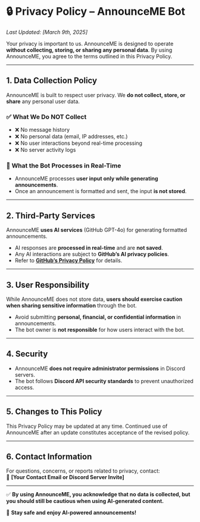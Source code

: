 # 🔒 Privacy Policy – AnnounceME Bot  

_Last Updated: [March 9th, 2025]_

Your privacy is important to us. AnnounceME is designed to operate **without collecting, storing, or sharing any personal data**. By using AnnounceME, you agree to the terms outlined in this Privacy Policy.  

---

## **1. Data Collection Policy**  
AnnounceME is built to respect user privacy. We **do not collect, store, or share** any personal user data.  

### ✅ **What We Do NOT Collect**  
- ❌ No message history  
- ❌ No personal data (email, IP addresses, etc.)  
- ❌ No user interactions beyond real-time processing  
- ❌ No server activity logs  

### 🔄 **What the Bot Processes in Real-Time**  
- AnnounceME processes **user input only while generating announcements**.  
- Once an announcement is formatted and sent, the input **is not stored**.  

---

## **2. Third-Party Services**  
AnnounceME **uses AI services** (GitHub GPT-4o) for generating formatted announcements.  
- AI responses are **processed in real-time** and are **not saved**.  
- Any AI interactions are subject to **GitHub’s AI privacy policies**.  
- Refer to **[GitHub’s Privacy Policy](https://docs.github.com/en/site-policy/privacy-policies/github-privacy-statement)** for details.  

---

## **3. User Responsibility**  
While AnnounceME does not store data, **users should exercise caution when sharing sensitive information** through the bot.  
- Avoid submitting **personal, financial, or confidential information** in announcements.  
- The bot owner is **not responsible** for how users interact with the bot.  

---

## **4. Security**  
- AnnounceME **does not require administrator permissions** in Discord servers.  
- The bot follows **Discord API security standards** to prevent unauthorized access.  

---

## **5. Changes to This Policy**  
This Privacy Policy may be updated at any time. Continued use of AnnounceME after an update constitutes acceptance of the revised policy.  

---

## **6. Contact Information**  
For questions, concerns, or reports related to privacy, contact:  
📧 **[Your Contact Email or Discord Server Invite]**  

---

✅ **By using AnnounceME, you acknowledge that no data is collected, but you should still be cautious when using AI-generated content.**  

🚀 **Stay safe and enjoy AI-powered announcements!**  
